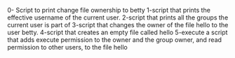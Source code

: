 0- Script to print change file ownership to betty
1-script that prints the effective username of the current user.
2-script that prints all the groups the current user is part of
3-script that changes the owner of the file hello to the user betty.
4-script that creates an empty file called hello
5-execute
a script that adds execute permission to the owner and the group owner, and read permission to other users, to the file hello
